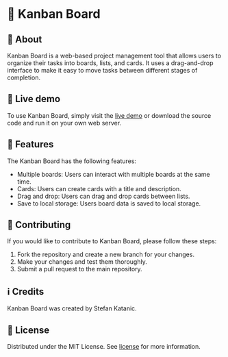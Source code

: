 # 📝 Kanban Board

## 📖 About

Kanban Board is a web-based project management tool that allows users to organize their tasks into boards, lists, and cards. It uses a drag-and-drop interface to make it easy to move tasks between different stages of completion.

## 🔴 Live demo

To use Kanban Board, simply visit the [live demo](https://stekatag.github.io/kanban-board/) or download the source code and run it on your own web server.

## 🎉 Features

The Kanban Board has the following features:

- Multiple boards: Users can interact with multiple boards at the same time.
- Cards: Users can create cards with a title and description.
- Drag and drop: Users can drag and drop cards between lists.
- Save to local storage: Users board data is saved to local storage.

## 🤝 Contributing

If you would like to contribute to Kanban Board, please follow these steps:

1. Fork the repository and create a new branch for your changes.
2. Make your changes and test them thoroughly.
3. Submit a pull request to the main repository.

## ℹ️ Credits

Kanban Board was created by Stefan Katanic.

## 🪪 License

Distributed under the MIT License. See [license](https://github.com/stekatag/kanban-baord/LICENSE.txt) for more information.
